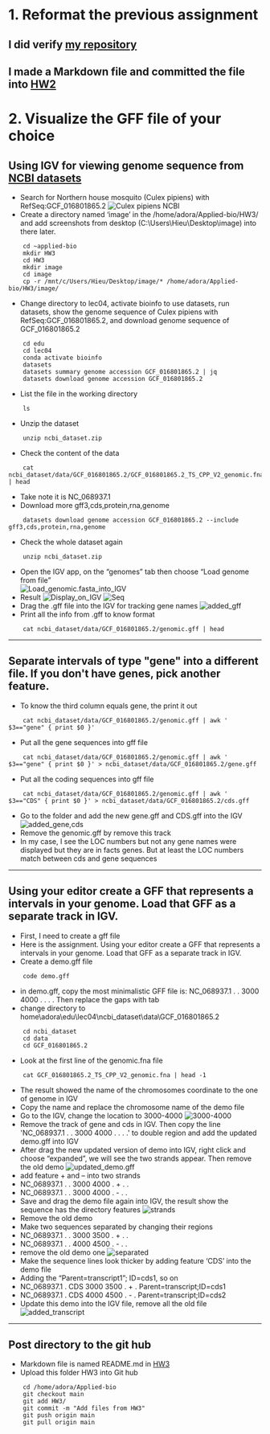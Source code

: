 # **1. Reformat the previous assignment**
## I did verify  [my repository](https://github.com/AdoraTran-94/Applied-bio/)
## I made a Markdown file and committed the file into [HW2](https://github.com/AdoraTran-94/Applied-bio/blob/main/HW2/README.md)
# **2. Visualize the GFF file of your choice**
## Using IGV for viewing genome sequence from [NCBI datasets](https://ncbi.nlm.nih.gov/datasets/)
* Search for Northern house mosquito (Culex pipiens) with RefSeq:GCF_016801865.2
![Culex pipiens NCBI](./image/Culex%20pipiens_NCBI.PNG)
* Create a directory named ‘image’ in the /home/adora/Applied-bio/HW3/ and add screenshots from desktop (C:\Users\Hieu\Desktop\image) into there later.
````
	cd ~applied-bio
	mkdir HW3
	cd HW3
	mkdir image
	cd image
	cp -r /mnt/c/Users/Hieu/Desktop/image/* /home/adora/Applied-bio/HW3/image/
````
* Change directory to lec04, activate bioinfo to use datasets, run datasets, show the genome sequence of Culex pipiens with RefSeq:GCF_016801865.2, and download genome sequence of GCF_016801865.2
````
	cd edu
	cd lec04
	conda activate bioinfo
	datasets
	datasets summary genome accession GCF_016801865.2 | jq
	datasets download genome accession GCF_016801865.2
````
* List the file in the working directory
````
	ls
````
* Unzip the dataset
````
	unzip ncbi_dataset.zip
````
* Check the content of the data
````
	cat ncbi_dataset/data/GCF_016801865.2/GCF_016801865.2_TS_CPP_V2_genomic.fna | head
````
* Take note it is NC_068937.1
* Download more gff3,cds,protein,rna,genome
````
	datasets download genome accession GCF_016801865.2 --include gff3,cds,protein,rna,genome
````
* Check the whole dataset again
````
	unzip ncbi_dataset.zip
````
* Open the IGV app, on the “genomes” tab then choose “Load genome from file”	
![Load_genomic.fasta_into_IGV](./image/Load_genomic..PNG)
* Result
![Display_on_IGV](./image/Display_on_IGV.PNG)
![Seq](./image/Seq.PNG)
* Drag the .gff file into the IGV for tracking gene names
![added_gff](./image/added_gff.PNG)
* Print all the info from .gff to know format
````
	cat ncbi_dataset/data/GCF_016801865.2/genomic.gff | head
````
---
## Separate intervals of type "gene" into a different file. If you don't have genes, pick another feature.
* To know the third column equals gene, the print it out
````
	cat ncbi_dataset/data/GCF_016801865.2/genomic.gff | awk ' $3=="gene" { print $0 }'
````
* Put all the gene sequences into gff file
````
	cat ncbi_dataset/data/GCF_016801865.2/genomic.gff | awk ' $3=="gene" { print $0 }' > ncbi_dataset/data/GCF_016801865.2/gene.gff
````
* Put all the coding sequences into gff file
````
	cat ncbi_dataset/data/GCF_016801865.2/genomic.gff | awk ' $3=="CDS" { print $0 }' > ncbi_dataset/data/GCF_016801865.2/cds.gff
````
* Go to the folder and add the new gene.gff and CDS.gff into the IGV
![added_gene,cds](./image/added_gene,cds.PNG)
* Remove the genomic.gff by remove this track
* In my case, I see the LOC numbers but not any gene names were displayed but they are in facts genes. But at least the LOC numbers match between cds and gene sequences
---
## Using your editor create a GFF that represents a intervals in your genome. Load that GFF as a separate track in IGV.
* First, I need to create a gff file
* Here is the assignment. Using your editor create a GFF that represents a intervals in your genome. Load that GFF as a separate track in IGV.
* Create a demo.gff file
````
	code demo.gff
````
* in demo.gff, copy the most minimalistic GFF file is: NC_068937.1	.	.	3000	4000	.	.	.	. Then replace the gaps with tab
* change directory to home\adora\edu\lec04\ncbi_dataset\data\GCF_016801865.2
````
	cd ncbi_dataset
	cd data
	cd GCF_016801865.2
````
* Look at the first line of the genomic.fna file
````
	cat GCF_016801865.2_TS_CPP_V2_genomic.fna | head -1
````
* The result showed the name of the chromosomes coordinate to the one of genome in IGV
* Copy the name and replace the chromosome name of the demo file
* Go to the IGV, change the location to 3000-4000
![3000-4000](./image/3000-4000.PNG)
* Remove the track of gene and cds in IGV. Then copy the line 'NC_068937.1	.	.	3000	4000	.	.	.	.' to double region and add the updated demo.gff into IGV
* After drag the new updated version of demo into IGV, right click and choose “expanded”, we will see the two strands appear. Then remove the old demo
![updated_demo.gff](./image/updated_demo.gff.PNG)
* add feature + and – into two strands
* NC_068937.1	.	.	3000	4000	.	+	.	.
* NC_068937.1	.	.	3000	4000	.	-	.	.
* Save and drag the demo file again into IGV, the result show the sequence has the directory features
![strands](./image/strands.PNG)
* Remove the old demo
* Make two sequences separated by changing their regions
* NC_068937.1	.	.	3000	3500	.	+	.	.
* NC_068937.1	.	.	4000	4500	.	-	.	.
* remove the old demo one
![separated](./image/separated.PNG)
* Make the sequence lines look thicker by adding feature ‘CDS’ into the demo file
* Adding the “Parent=transcript1”; ID=cds1, so on
* NC_068937.1	.	CDS	3000	3500	.	+	.	Parent=transcript;ID=cds1
* NC_068937.1	.	CDS	4000	4500	.	-	.	Parent=transcript;ID=cds2
* Update this demo into the IGV file, remove all the old file
![added_transcript](./image/added_transcript.PNG)
---
## Post directory to the git hub 
* Markdown file is named README.md in [HW3](https://github.com/AdoraTran-94/Applied-bio/tree/main/HW3)
* Upload this folder HW3 into Git hub
````
	cd /home/adora/Applied-bio
	git checkout main
	git add HW3/
	git commit -m "Add files from HW3"
	git push origin main
	git pull origin main
````


